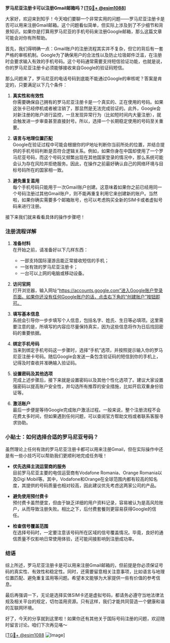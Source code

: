 **罗马尼亚注册卡可以注册Gmail邮箱吗？[[TG💪+ @esim1088](https://t.me/s/esim1088)]**

大家好，欢迎来到知乎！今天咱们要聊一个非常实用的问题——罗马尼亚注册卡是否可以用来注册Gmail邮箱。这个问题看似简单，但实际上涉及到了不少细节和背景知识。如果你是打算用罗马尼亚的手机号码来注册Google邮箱，那么这篇文章可能会对你有所帮助。

首先，我们得明确一点：Gmail账户的注册流程其实并不复杂，但它的背后有一套严格的审核机制。Google为了确保用户的合法性以及防止垃圾邮件泛滥，在注册时会要求输入有效的手机号码。这个号码通常需要支持短信验证功能，也就是说，你的罗马尼亚注册卡必须能够接收来自Google的验证码短信。

那么问题来了，罗马尼亚的电话号码到底能不能通过Google的审核呢？答案是肯定的，只要满足以下几个条件：

1. **真实性和有效性**  
   你需要确保自己拥有的罗马尼亚注册卡是一个真实的、正在使用的号码。如果这张卡已经停机或者被注销了，那显然是无法完成验证的。此外，Google会对新注册的账户进行监控，一旦发现异常行为（比如短时间内大量注册），就会触发进一步审查甚至直接封号。所以，选择一个长期稳定使用的号码至关重要。

2. **语言与地理位置匹配**  
   Google在验证过程中可能会根据你的IP地址判断你当前所处的位置，并结合提供的手机号码判断是否符合逻辑关系。例如，如果你身在中国却使用了一个罗马尼亚号码，而这个号码又频繁出现在其他国家登录的情况中，那么系统可能会认为存在风险并拒绝服务。因此，在操作之前最好确认自己的网络环境与目标号码所在的国家相一致。

3. **避免重复滥用**  
   每个手机号码只能用于一次Gmail账户创建。这意味着如果你之前已经用同一个号码注册过其他Gmail账户，则不能再重复利用它来创建新的账户。当然啦，如果你确实需要多个邮箱账号，也可以考虑购买全新的SIM卡或者虚拟号码来进行注册。

接下来我们就来看看具体的操作步骤吧！

### 注册流程详解

1. **准备材料**  
   在开始之前，请准备好以下几样东西：
   - 一部支持国际漫游且能正常接收短信的手机；
   - 一张有效的罗马尼亚注册卡；
   - 一台可以上网的电脑或移动设备。

2. **访问官网**  
   打开浏览器，输入网址“https://accounts.google.com”进入Google账户登录页面。如果你还没有任何Google账户的话，点击右下角的“创建账户”按钮即可。

3. **填写基本信息**  
   系统会引导你一步步填写个人信息，包括名字、姓氏、生日等必填项。这里需要注意的是，所填写的内容应尽量保持真实，因为这些信息将作为日后找回密码的重要依据。

4. **绑定手机号码**  
   当来到绑定手机号码这一步骤时，选择“手机”选项，并按照提示输入你的罗马尼亚注册卡号码。随后Google会发送一条包含验证码的短信到你的手机上，记得及时查收并准确输入验证码。

5. **设置密码及其他选项**  
   完成上述步骤后，接下来就是设置密码以及其他个性化选项了。建议大家设置强密码以提高账户安全性，并勾选所有推荐的安全措施，比如开启双重身份验证等。

6. **激活账户**  
   最后一步便是等待Google完成账户激活过程。一般来说，整个注册流程不会花费太多时间，但如果遇到任何问题，可以查阅官方帮助文档或者联系客服寻求协助。

### 小贴士：如何选择合适的罗马尼亚号码？

虽然理论上任何有效的罗马尼亚注册卡都可以用来注册Gmail，但在实际操作中还是有一些小技巧可以帮助我们更顺利地完成任务哦！

- **优先选择主流运营商的服务**  
  目前罗马尼亚主要的电信运营商有Vodafone Romania、Orange Romania以及Digi Mobil等。其中，Vodafone和Orange在全球范围内都有较高的知名度，其提供的号码质量也相对较高，因此建议优先考虑这两家公司的产品。

- **避免使用预付费卡**  
  预付费卡虽然便宜，但由于缺乏详细的用户资料记录，容易被认为是高风险账户，从而导致注册失败。相比之下，后付费套餐则更容易获得Google的信任。

- **检查信号覆盖范围**  
  在选择号码时，一定要注意该号码所在区域的信号覆盖情况。毕竟，良好的通信质量不仅影响日常使用体验，还可能间接影响到注册成功率。

### 结语

综上所述，罗马尼亚注册卡是可以用来注册Gmail邮箱的，但前提是你必须保证号码的真实性、有效性和稳定性。同时，还需要留意相关注意事项，比如语言与地理位置匹配、避免重复滥用等问题。希望本文能够为大家提供一些有价值的参考信息。

最后再强调一下，无论是选择实体SIM卡还是虚拟号码，都请务必遵守当地法律法规及相关平台的规定，切勿滥用资源。只有这样，我们才能共同营造一个健康和谐的互联网环境。

好了，今天的分享就到这里啦！如果你还有其他关于国际号码注册的问题，欢迎随时留言讨论。咱们下次再见咯～  

[[TG💪+ @esim1088](https://t.me/s/esim1088) ![Image](https://i.postimg.cc/4NQfJmqS/Snipaste-2025-05-13-00-14-12.png)]